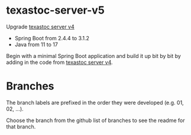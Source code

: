 # texastoc-server-v5

Upgrade [texastoc server v4](https://github.com/gpratte/texastoc-v4-integration-testing)
* Spring Boot from 2.4.4 to 3.1.2
* Java from 11 to 17

Begin with a minimal Spring Boot application and build it up bit by bit 
by adding in the code from [texastoc server v4](https://github.com/gpratte/texastoc-v4-integration-testing).

# Branches
The branch labels are prefixed in the order they were developed (e.g. 01, 02, ...).

Choose the branch from the github list of branches to see the readme for that branch.

